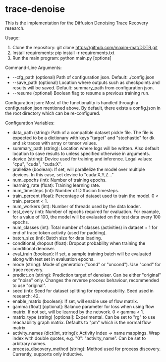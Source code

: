 # trace-denoise

This is the implementation for the Diffusion Denoising Trace Recovery research.

Usage:
1. Clone the repository: 
	git clone https://github.com/maxim-mat/DDTR.git
2. Install requirements:
	pip install -r requirements.txt
3. Run the main program:
	python main.py [options]
	
Command-Line Arguments:
- --cfg_path (optional) Path of configuration json. Default: ./config.json
- --save_path (optional) Location where outputs such as checkpoints and results will be saved. Default: summary_path from configuration json.
- --resume (optional) Boolean flag to resume a previous training run.

Configuration json:
Most of the functionality is handled through a configuration json mentioned above. By default, there exists a config.json in the root directory which can be re-configured.

Configuration Variables:
- data_path (string): Path of a compatible dataset pickle file. The file is expected to be a dictionary with keys "target" and "stochastic" for dk and sk traces with array or tensor values.
- summary_path (string): Location where logs will be written. Also default location to save results to unless specified otherwise in arguments.
- device (string): Device used for training and inference. Legal values: "cpu", "cuda", "cuda:X".
- prallelize (boolean): If set, will parallelize the model over multiple devices. In this case, set device to "cuda:X,Y,Z..."
- num_epochs (int): Number of training epochs.
- learning_rate (float): Training learning rate.
- num_timesteps (int): Number of Diffusion timesteps.
- train_percent (float): Percentage of dataset used to train the model. 0 < train_percent < 1.
- num_workers (int): Number of threads used by the data loader.
- test_every (int): Number of epochs required for evaluation. For example, for a value of 100, the model will be evaluated on the test data every 100 epochs.
- num_classes (int): Total number of classes (activities) in dataset + 1 for end of trace token activity (used for padding).
- batch_size (int): Batch size for data loading.
- conditional_dropout (float): Dropout probability when training the conditional denoiser.
- eval_train (boolean): If set, a sample training batch will be evaluated along with test set in evaluation epochs.
- mode (string): Mode of generation ("cond" or "uncond"). Use "cond" for trace recovery.
- predict_on (string): Prediction target of denoiser. Can be either "original" or "noise" only. Changes the reverse process behaviour, recommended to use "original".
- seed (int): Seed for dataset splitting for reproducability. Seed used in research: 42.
- enable_matrix (boolean): If set, will enable use of flow matrix.
- gamma (float) [optional]: Balance parameter for loss when using flow matrix. If not set, will be learned by the network. 0 < gamma < 1.
- matrix_type (string) [optional]: Experimental. Can be set to "rg" to use reachability graph matrix. Defaults to "pm" which is the normal flow matrix.
- activity_names (dict(int, string)): Activity index -> name mappings. Wrap index with double quotes, e.g. "0": "activity_name". Can be set to arbitrary names.
- process_discovery_method (string): Method used for process discovery. Currently, supports only inductive.
